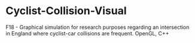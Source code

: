 # Cyclist-Collision-Visual
F18 - Graphical simulation for research purposes regarding an intersection in England where cyclist-car collisions are frequent. OpenGL, C++
